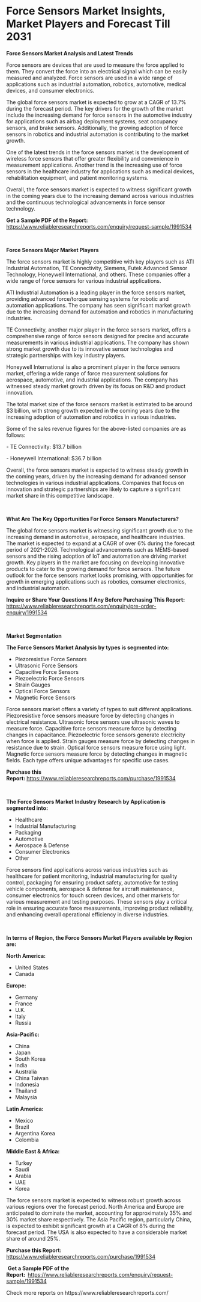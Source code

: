 <p><h1>Force Sensors Market Insights, Market Players and Forecast Till 2031</h1></p><p><strong>Force Sensors Market Analysis and Latest Trends</strong></p>
<p><p>Force sensors are devices that are used to measure the force applied to them. They convert the force into an electrical signal which can be easily measured and analyzed. Force sensors are used in a wide range of applications such as industrial automation, robotics, automotive, medical devices, and consumer electronics.</p><p>The global force sensors market is expected to grow at a CAGR of 13.7% during the forecast period. The key drivers for the growth of the market include the increasing demand for force sensors in the automotive industry for applications such as airbag deployment systems, seat occupancy sensors, and brake sensors. Additionally, the growing adoption of force sensors in robotics and industrial automation is contributing to the market growth.</p><p>One of the latest trends in the force sensors market is the development of wireless force sensors that offer greater flexibility and convenience in measurement applications. Another trend is the increasing use of force sensors in the healthcare industry for applications such as medical devices, rehabilitation equipment, and patient monitoring systems.</p><p>Overall, the force sensors market is expected to witness significant growth in the coming years due to the increasing demand across various industries and the continuous technological advancements in force sensor technology.</p></p>
<p><strong>Get a Sample PDF of the Report:&nbsp;</strong> <a href="https://www.reliableresearchreports.com/enquiry/request-sample/1991534">https://www.reliableresearchreports.com/enquiry/request-sample/1991534</a></p>
<p>&nbsp;</p>
<p><strong>Force Sensors Major Market Players</strong></p>
<p><p>The force sensors market is highly competitive with key players such as ATI Industrial Automation, TE Connectivity, Siemens, Futek Advanced Sensor Technology, Honeywell International, and others. These companies offer a wide range of force sensors for various industrial applications.</p><p>ATI Industrial Automation is a leading player in the force sensors market, providing advanced force/torque sensing systems for robotic and automation applications. The company has seen significant market growth due to the increasing demand for automation and robotics in manufacturing industries. </p><p>TE Connectivity, another major player in the force sensors market, offers a comprehensive range of force sensors designed for precise and accurate measurements in various industrial applications. The company has shown strong market growth due to its innovative sensor technologies and strategic partnerships with key industry players.</p><p>Honeywell International is also a prominent player in the force sensors market, offering a wide range of force measurement solutions for aerospace, automotive, and industrial applications. The company has witnessed steady market growth driven by its focus on R&D and product innovation.</p><p>The total market size of the force sensors market is estimated to be around $3 billion, with strong growth expected in the coming years due to the increasing adoption of automation and robotics in various industries. </p><p>Some of the sales revenue figures for the above-listed companies are as follows:</p><p>- TE Connectivity: $13.7 billion</p><p>- Honeywell International: $36.7 billion</p><p>Overall, the force sensors market is expected to witness steady growth in the coming years, driven by the increasing demand for advanced sensor technologies in various industrial applications. Companies that focus on innovation and strategic partnerships are likely to capture a significant market share in this competitive landscape.</p></p>
<p>&nbsp;</p>
<p><strong>What Are The Key Opportunities For Force Sensors Manufacturers?</strong></p>
<p><p>The global force sensors market is witnessing significant growth due to the increasing demand in automotive, aerospace, and healthcare industries. The market is expected to expand at a CAGR of over 6% during the forecast period of 2021-2026. Technological advancements such as MEMS-based sensors and the rising adoption of IoT and automation are driving market growth. Key players in the market are focusing on developing innovative products to cater to the growing demand for force sensors. The future outlook for the force sensors market looks promising, with opportunities for growth in emerging applications such as robotics, consumer electronics, and industrial automation.</p></p>
<p><strong>Inquire or Share Your Questions If Any Before Purchasing This Report:</strong> <a href="https://www.reliableresearchreports.com/enquiry/pre-order-enquiry/1991534">https://www.reliableresearchreports.com/enquiry/pre-order-enquiry/1991534</a></p>
<p>&nbsp;</p>
<p><strong>Market Segmentation</strong></p>
<p><strong>The Force Sensors Market Analysis by types is segmented into:</strong></p>
<p><ul><li>Piezoresistive Force Sensors</li><li>Ultrasonic Force Sensors</li><li>Capacitive Force Sensors</li><li>Piezoelectric Force Sensors</li><li>Strain Gauges</li><li>Optical Force Sensors</li><li>Magnetic Force Sensors</li></ul></p>
<p><p>Force sensors market offers a variety of types to suit different applications. Piezoresistive force sensors measure force by detecting changes in electrical resistance. Ultrasonic force sensors use ultrasonic waves to measure force. Capacitive force sensors measure force by detecting changes in capacitance. Piezoelectric force sensors generate electricity when force is applied. Strain gauges measure force by detecting changes in resistance due to strain. Optical force sensors measure force using light. Magnetic force sensors measure force by detecting changes in magnetic fields. Each type offers unique advantages for specific use cases.</p></p>
<p><strong>Purchase this Report:&nbsp;</strong><a href="https://www.reliableresearchreports.com/purchase/1991534">https://www.reliableresearchreports.com/purchase/1991534</a></p>
<p>&nbsp;</p>
<p><strong>The Force Sensors Market Industry Research by Application is segmented into:</strong></p>
<p><ul><li>Healthcare</li><li>Industrial Manufacturing</li><li>Packaging</li><li>Automotive</li><li>Aerospace & Defense</li><li>Consumer Electronics</li><li>Other</li></ul></p>
<p><p>Force sensors find applications across various industries such as healthcare for patient monitoring, industrial manufacturing for quality control, packaging for ensuring product safety, automotive for testing vehicle components, aerospace & defense for aircraft maintenance, consumer electronics for touch screen devices, and other markets for various measurement and testing purposes. These sensors play a critical role in ensuring accurate force measurements, improving product reliability, and enhancing overall operational efficiency in diverse industries.</p></p>
<p>&nbsp;</p>
<p><strong>In terms of Region, the Force Sensors Market Players available by Region are:</strong></p>
<p>
    <p> <strong> North America: </strong>
        <ul>
            <li>United States</li>
            <li>Canada</li>
        </ul>
        </p> 
    <p> <strong> Europe: </strong>
        <ul>
            <li>Germany</li>
            <li>France</li>
            <li>U.K.</li>
            <li>Italy</li>
            <li>Russia</li>
        </ul>
        </p> 
    <p> <strong> Asia-Pacific: </strong>
        <ul>
            <li>China</li>
            <li>Japan</li>
            <li>South Korea</li>
            <li>India</li>
            <li>Australia</li>
            <li>China Taiwan</li>
            <li>Indonesia</li>
            <li>Thailand</li>
            <li>Malaysia</li>
        </ul>
        </p> 
    <p> <strong> Latin America: </strong>
        <ul>
            <li>Mexico</li>
            <li>Brazil</li>
            <li>Argentina Korea</li>
            <li>Colombia</li>
        </ul>
        </p> 
    <p> <strong> Middle East & Africa: </strong>
        <ul>
            <li>Turkey</li>
            <li>Saudi</li>
            <li>Arabia</li>
            <li>UAE</li>
            <li>Korea</li>
        </ul>
    </p>
    </p>
<p><p>The force sensors market is expected to witness robust growth across various regions over the forecast period. North America and Europe are anticipated to dominate the market, accounting for approximately 35% and 30% market share respectively. The Asia Pacific region, particularly China, is expected to exhibit significant growth at a CAGR of 8% during the forecast period. The USA is also expected to have a considerable market share of around 25%.</p></p>
<p><strong>Purchase this Report: </strong><a href="https://www.reliableresearchreports.com/purchase/1991534">https://www.reliableresearchreports.com/purchase/1991534</a></p>
<p>&nbsp;<strong>Get a Sample PDF of the Report:&nbsp;&nbsp;</strong><a href="https://www.reliableresearchreports.com/enquiry/request-sample/1991534">https://www.reliableresearchreports.com/enquiry/request-sample/1991534</a></p>
<p><strong></strong></p>
<p>Check more reports on https://www.reliableresearchreports.com/</p>